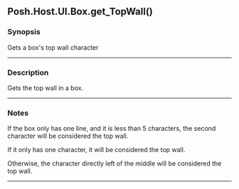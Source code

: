 Posh.Host.UI.Box.get_TopWall()
------------------------------

### Synopsis
Gets a box's top wall character

---

### Description

Gets the top wall in a box.

---

### Notes
If the box only has one line, and it is less than 5 characters, the second character will be considered the top wall.

If it only has one character, it will be considered the top wall.

Otherwise, the character directly left of the middle will be considered the top wall.

---
